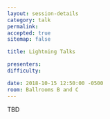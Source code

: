 ```yaml
---
layout: session-details
category: talk
permalink:
accepted: true
sitemap: false

title: Lightning Talks

presenters:
difficulty:

date: 2018-10-15 12:50:00 -0500
room: Ballrooms B and C
---
```

TBD
